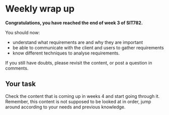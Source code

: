 # Weekly wrap up

**Congratulations, you have reached the end of week 3 of SIT782.**

You should now:

* understand what requirements are and why they are important
* be able to communicate with the client and users to gather requirements
* know different techniques to analyse requirements.

If you still have doubts, please revisit the content, or post a question in comments.

## Your task
Check the content that is coming up in weeks 4 and start going through it. Remember, this content is not supposed to be looked at in order, jump around according to your needs and previous knowledge.
